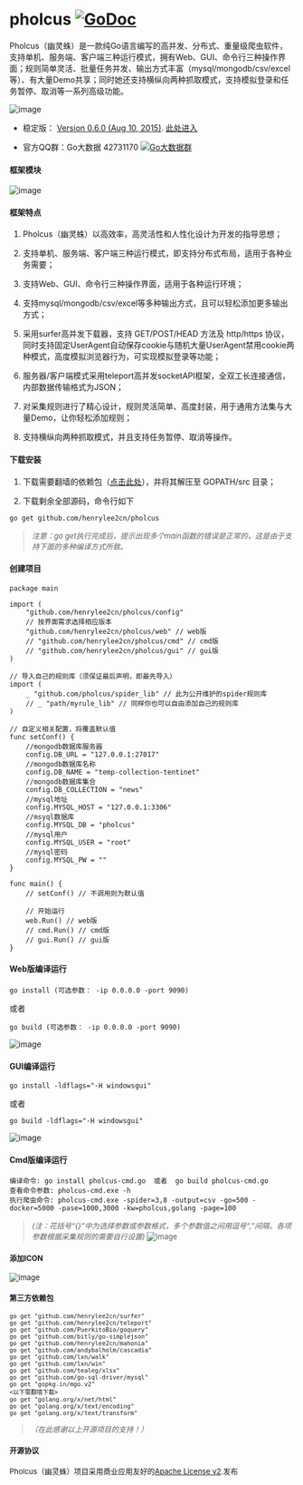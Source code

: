 # pholcus    [![GoDoc](https://godoc.org/github.com/tsuna/gohbase?status.png)](https://godoc.org/github.com/henrylee2cn/pholcus)

Pholcus（幽灵蛛）是一款纯Go语言编写的高并发、分布式、重量级爬虫软件，支持单机、服务端、客户端三种运行模式，拥有Web、GUI、命令行三种操作界面；规则简单灵活、批量任务并发、输出方式丰富（mysql/mongodb/csv/excel等）、有大量Demo共享；同时她还支持横纵向两种抓取模式，支持模拟登录和任务暂停、取消等一系列高级功能。

![image](https://github.com/henrylee2cn/pholcus/blob/master/doc/icon.png)

* 稳定版： [Version 0.6.0 (Aug 10, 2015)](https://github.com/henrylee2cn/pholcus/releases).   [此处进入](https://github.com/henrylee2cn/pholcus/tree/master)

* 官方QQ群：Go大数据 42731170    [![Go大数据群](http://pub.idqqimg.com/wpa/images/group.png)](http://shang.qq.com/wpa/qunwpa?idkey=83ee3e1a4be6bdb2b08a51a044c06ae52cf10a082f7c5cf6b36c1f78e8b03589)

#### 框架模块

![image](https://github.com/henrylee2cn/pholcus/blob/master/doc/project.png)


#### 框架特点
 1. Pholcus（幽灵蛛）以高效率，高灵活性和人性化设计为开发的指导思想；

 2. 支持单机、服务端、客户端三种运行模式，即支持分布式布局，适用于各种业务需要；
 
 3. 支持Web、GUI、命令行三种操作界面，适用于各种运行环境；
 
 4. 支持mysql/mongodb/csv/excel等多种输出方式，且可以轻松添加更多输出方式；
 
 5. 采用surfer高并发下载器，支持 GET/POST/HEAD 方法及 http/https 协议，同时支持固定UserAgent自动保存cookie与随机大量UserAgent禁用cookie两种模式，高度模拟浏览器行为，可实现模拟登录等功能；

 6. 服务器/客户端模式采用teleport高并发socketAPI框架，全双工长连接通信，内部数据传输格式为JSON；
 
 7. 对采集规则进行了精心设计，规则灵活简单、高度封装，用于通用方法集与大量Demo，让你轻松添加规则；
 
 8. 支持横纵向两种抓取模式，并且支持任务暂停、取消等操作。


#### 下载安装

1. 下载需要翻墙的依赖包（[点击此处](https://raw.githubusercontent.com/henrylee2cn/pholcus/master/doc/%E9%9C%80%E8%A6%81%E7%BF%BB%E5%A2%99%E7%9A%84%E4%BE%9D%E8%B5%96%E5%8C%85%E5%9C%A8%E8%BF%99%E9%87%8C-%E8%A7%A3%E5%8E%8B%E8%87%B3gopath.rar)），并将其解压至 GOPATH/src 目录；

2. 下载剩余全部源码，命令行如下
```
go get github.com/henrylee2cn/pholcus
```

 > *<font size=2>注意：go get执行完成后，提示出现多个main函数的错误是正常的，这是由于支持下面的多种编译方式所致。</font>*


#### 创建项目

```
package main

import (
    "github.com/henrylee2cn/pholcus/config"
    // 按界面需求选择相应版本
    "github.com/henrylee2cn/pholcus/web" // web版
    // "github.com/henrylee2cn/pholcus/cmd" // cmd版
    // "github.com/henrylee2cn/pholcus/gui" // gui版
)

// 导入自己的规则库（须保证最后声明，即最先导入）
import (
    _ "github.com/pholcus/spider_lib" // 此为公开维护的spider规则库
    // _ "path/myrule_lib" // 同样你也可以自由添加自己的规则库
)

// 自定义相关配置，将覆盖默认值
func setConf() {
    //mongodb数据库服务器
    config.DB_URL = "127.0.0.1:27017"
    //mongodb数据库名称
    config.DB_NAME = "temp-collection-tentinet"
    //mongodb数据库集合
    config.DB_COLLECTION = "news"
    //mysql地址
    config.MYSQL_HOST = "127.0.0.1:3306"
    //msyql数据库
    config.MYSQL_DB = "pholcus"
    //mysql用户
    config.MYSQL_USER = "root"
    //mysql密码
    config.MYSQL_PW = ""
}

func main() {
    // setConf() // 不调用则为默认值

    // 开始运行
    web.Run() // web版
    // cmd.Run() // cmd版
    // gui.Run() // gui版
}

```

#### Web版编译运行
```
go install (可选参数： -ip 0.0.0.0 -port 9090)
```
或者
```
go build (可选参数： -ip 0.0.0.0 -port 9090)
```

![image](https://github.com/henrylee2cn/pholcus/blob/master/doc/webshow_1.jpg)


#### GUI编译运行
```
go install -ldflags="-H windowsgui"
```
或者
```
go build -ldflags="-H windowsgui"
```

![image](https://github.com/henrylee2cn/pholcus/blob/master/doc/guishow_0.jpg)



#### Cmd版编译运行
```
编译命令: go install pholcus-cmd.go  或者  go build pholcus-cmd.go
查看命令参数: pholcus-cmd.exe -h
执行爬虫命令: pholcus-cmd.exe -spider=3,8 -output=csv -go=500 -docker=5000 -pase=1000,3000 -kw=pholcus,golang -page=100
```

> *<font size="2">(注：花括号“{}”中为选择参数或参数格式，多个参数值之间用逗号“,”间隔，各项参数根据采集规则的需要自行设置)*
![image](https://github.com/henrylee2cn/pholcus/blob/master/doc/cmd.jpg)




#### 添加ICON

![image](https://github.com/henrylee2cn/pholcus/blob/master/doc/addicon.jpg)


#### 第三方依赖包

```
go get "github.com/henrylee2cn/surfer"
go get "github.com/henrylee2cn/teleport"
go get "github.com/PuerkitoBio/goquery"
go get "github.com/bitly/go-simplejson"
go get "github.com/henrylee2cn/mahonia"
go get "github.com/andybalholm/cascadia"
go get "github.com/lxn/walk"
go get "github.com/lxn/win"
go get "github.com/tealeg/xlsx"
go get "github.com/go-sql-driver/mysql"
go get "gopkg.in/mgo.v2"
<以下需翻墙下载>
go get "golang.org/x/net/html"
go get "golang.org/x/text/encoding"
go get "golang.org/x/text/transform"
```
> *<font size="2">（在此感谢以上开源项目的支持！）</font>*




#### 开源协议

Pholcus（幽灵蛛）项目采用商业应用友好的[Apache License v2](https://github.com/henrylee2cn/pholcus/blob/master/doc/license.txt).发布
